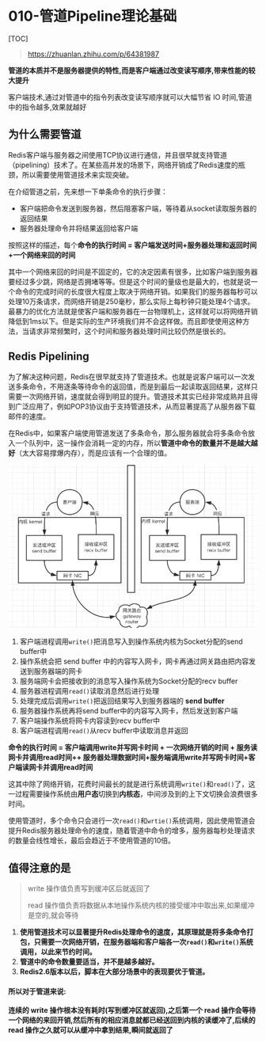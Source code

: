# 010-管道Pipeline理论基础

[TOC]

> https://zhuanlan.zhihu.com/p/64381987

**管道的本质并不是服务器提供的特性,而是客户端通过改变读写顺序,带来性能的较大提升**

客户端技术,通过对管道中的指令列表改变读写顺序就可以大幅节省 IO 时间,管道中的指令越多,效果就越好

## 为什么需要管道

Redis客户端与服务器之间使用TCP协议进行通信，并且很早就支持管道（pipelining）技术了。在某些高并发的场景下，网络开销成了Redis速度的瓶颈，所以需要使用管道技术来实现突破。

在介绍管道之前，先来想一下单条命令的执行步骤：

- 客户端把命令发送到服务器，然后阻塞客户端，等待着从socket读取服务器的返回结果
- 服务器处理命令并将结果返回给客户端

按照这样的描述，每个**命令的执行时间 = 客户端发送时间+服务器处理和返回时间+一个网络来回的时间**

其中一个网络来回的时间是不固定的，它的决定因素有很多，比如客户端到服务器要经过多少跳，网络是否拥堵等等。但是这个时间的量级也是最大的，也就是说一个命令的完成时间的长度很大程度上取决于网络开销。如果我们的服务器每秒可以处理10万条请求，而网络开销是250毫秒，那么实际上每秒钟只能处理4个请求。最暴力的优化方法就是使客户端和服务器在一台物理机上，这样就可以将网络开销降低到1ms以下。但是实际的生产环境我们并不会这样做。而且即使使用这种方法，当请求非常频繁时，这个时间和服务器处理时间比较仍然是很长的。

## Redis Pipelining

为了解决这种问题，Redis在很早就支持了管道技术。也就是说客户端可以一次发送多条命令，不用逐条等待命令的返回值，而是到最后一起读取返回结果，这样只需要一次网络开销，速度就会得到明显的提升。管道技术其实已经非常成熟并且得到广泛应用了，例如POP3协议由于支持管道技术，从而显著提高了从服务器下载邮件的速度。

在Redis中，如果客户端使用管道发送了多条命令，那么服务器就会将多条命令放入一个队列中，这一操作会消耗一定的内存，所以**管道中命令的数量并不是越大越好**（太大容易撑爆内存），而是应该有一个合理的值。

![image-20200419134701046](../../../../assets/image-20200419134701046.png)

1. 客户端进程调用`write()`把消息写入到操作系统内核为Socket分配的send buffer中
2. 操作系统会把 send buffer 中的内容写入网卡，网卡再通过网关路由把内容发送到服务器端的网卡
3. 服务端网卡会把接收到的消息写入操作系统为Socket分配的recv buffer
4. 服务器进程调用`read()`读取消息然后进行处理
5. 处理完成后调用`write()`把返回结果写入到服务器端的 **send buffer**
6. 服务器操作系统再将send buffer中的内容写入网卡，然后发送到客户端
7. 客户端操作系统将网卡内容读到recv buffer中
8. 客户端进程调用`read()`从recv buffer中读取消息并返回

**命令的执行时间 = 客户端调用write并写网卡时间 + 一次网络开销的时间 + 服务读网卡并调用read时间++ 服务器处理数据时间+服务端调用write并写网卡时间+客户端读网卡并调用read时间**

这其中除了网络开销，花费时间最长的就是进行系统调用`write()`和`read()`了，这一过程需要操作系统由**用户态**切换到**内核态**，中间涉及到的上下文切换会浪费很多时间。

使用管道时，多个命令只会进行一次`read()`和`wrtie()`系统调用，因此使用管道会提升Redis服务器处理命令的速度，随着管道中命令的增多，服务器每秒处理请求的数量会线性增长，最后会趋近于不使用管道的10倍。

## 值得注意的是

> write 操作值负责写到缓冲区后就返回了
>
> read 操作值负责将数据从本地操作系统内核的接受缓冲中取出来,如果缓冲是空的,就会等待

1. **使用管道技术可以显著提升Redis处理命令的速度，其原理就是将多条命令打包，只需要一次网络开销，在服务器端和客户端各一次`read()`和`write()`系统调用，以此来节约时间。**
2. **管道中的命令数量要适当，并不是越多越好。**
3. **Redis2.6版本以后，脚本在大部分场景中的表现要优于管道。**

#### 所以对于管道来说:

**连续的 write 操作根本没有耗时(写到缓冲区就返回),之后第一个 read 操作会等待一个网络的来回开销,然后所有的相应消息就都已经送回到内核的读缓冲了,后续的 read 操作之久就可以从缓冲中拿到结果,瞬间就返回了**